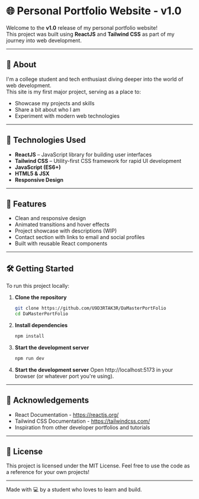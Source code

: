# 🌐 Personal Portfolio Website - v1.0

Welcome to the **v1.0** release of my personal portfolio website!  
This project was built using **ReactJS** and **Tailwind CSS** as part of my journey into web development.

---

## 📌 About

I'm a college student and tech enthusiast diving deeper into the world of web development.  
This site is my first major project, serving as a place to:

- Showcase my projects and skills
- Share a bit about who I am
- Experiment with modern web technologies

---

## 🚀 Technologies Used

- **ReactJS** – JavaScript library for building user interfaces  
- **Tailwind CSS** – Utility-first CSS framework for rapid UI development  
- **JavaScript (ES6+)**  
- **HTML5 & JSX**  
- **Responsive Design**

---

## 🔧 Features

- Clean and responsive design
- Animated transitions and hover effects
- Project showcase with descriptions (WIP)
- Contact section with links to email and social profiles
- Built with reusable React components

---

## 🛠️ Getting Started

To run this project locally:

1. **Clone the repository**
   ```bash
   git clone https://github.com/U9D3RTAK3R/DaMasterPortFolio
   cd DaMasterPortFolio
2. **Install dependencies**
   ```bash
   npm install
3. **Start the development server**
   ```bash
   npm run dev
3. **Start the development server**
   Open http://localhost:5173 in your browser (or whatever port you're using).

---

## 🙌 Acknowledgements

- React Documentation - https://reactjs.org/
- Tailwind CSS Documentation - https://tailwindcss.com/
- Inspiration from other developer portfolios and tutorials

---

## 📄 License
This project is licensed under the MIT License.
Feel free to use the code as a reference for your own projects!

---

Made with 💻 by a student who loves to learn and build.
